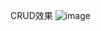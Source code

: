 CRUD效果
![image](https://user-images.githubusercontent.com/99231449/154800762-206edd87-2b44-4b79-a42d-8beb5a36848b.png)
